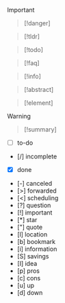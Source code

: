 > [!important]

> [!danger]

> [!tldr]

> [!todo]

> [!faq]

> [!info]

> [!abstract]

> [!element]

> [!warning]

> [!summary]

- [ ] to-do 
- [/] incomplete 
- [x] done 
- [-] canceled 
- [>] forwarded 
- [<] scheduling 
- [?] question 
- [!] important 
- [*] star 
- ["] quote 
- [l] location 
- [b] bookmark 
- [i] information 
- [S] savings 
- [I] idea 
- [p] pros 
- [c] cons 
- [u] up 
- [d] down
